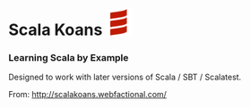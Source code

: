  # Scala Koans <img src="resources/scala.png" width="48">  

### Learning Scala by Example

Designed to work with later versions of Scala / SBT / Scalatest.

From: http://scalakoans.webfactional.com/
